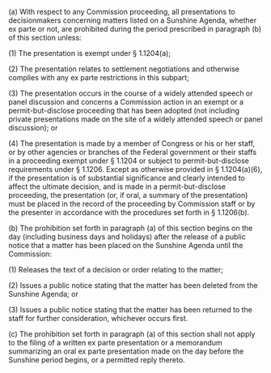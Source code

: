 (a) With respect to any Commission proceeding, all presentations to decisionmakers concerning matters listed on a Sunshine Agenda, whether ex parte or not, are prohibited during the period prescribed in paragraph (b) of this section unless:

(1) The presentation is exempt under § 1.1204(a);

(2) The presentation relates to settlement negotiations and otherwise complies with any ex parte restrictions in this subpart;

(3) The presentation occurs in the course of a widely attended speech or panel discussion and concerns a Commission action in an exempt or a permit-but-disclose proceeding that has been adopted (not including private presentations made on the site of a widely attended speech or panel discussion); or

(4) The presentation is made by a member of Congress or his or her staff, or by other agencies or branches of the Federal government or their staffs in a proceeding exempt under § 1.1204 or subject to permit-but-disclose requirements under § 1.1206. Except as otherwise provided in § 1.1204(a)(6), if the presentation is of substantial significance and clearly intended to affect the ultimate decision, and is made in a permit-but-disclose proceeding, the presentation (or, if oral, a summary of the presentation) must be placed in the record of the proceeding by Commission staff or by the presenter in accordance with the procedures set forth in § 1.1206(b).

(b) The prohibition set forth in paragraph (a) of this section begins on the day (including business days and holidays) after the release of a public notice that a matter has been placed on the Sunshine Agenda until the Commission:

(1) Releases the text of a decision or order relating to the matter;

(2) Issues a public notice stating that the matter has been deleted from the Sunshine Agenda; or

(3) Issues a public notice stating that the matter has been returned to the staff for further consideration, whichever occurs first.
                

(c) The prohibition set forth in paragraph (a) of this section shall not apply to the filing of a written ex parte presentation or a memorandum summarizing an oral ex parte presentation made on the day before the Sunshine period begins, or a permitted reply thereto.

